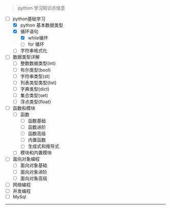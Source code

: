 
> python 学习知识点信息

- [ ] python基础学习
  - [X] python 基本数据类型
  - [X] 循环语句
    - [X] while循环
    - [ ] for 循环
  - [ ] 字符串格式化
- [ ] 数据类型详解
  - [ ] 整数数据类型(int)
  - [ ] 布尔类型(bool)
  - [ ] 字符串类型(st)
  - [ ] 列表类型类型(list)
  - [ ] 字典类型(dict)
  - [ ] 集合类型(set)
  - [ ] 浮点类型(float)
- [ ] 函数和模块
  - [ ] 函数
    - [ ] 函数基础
    - [ ] 函数进阶
    - [ ] 函数高级
    - [ ] 内置函数
    - [ ] 生成式和推导式
  - [ ] 模块和内置模块
- [ ] 面向对象编程
  - [ ] 面向对象基础
  - [ ] 面向对象进阶
  - [ ] 面向对象高级
- [ ] 网络编程
- [ ] 并发编程
- [ ] MySql

---
